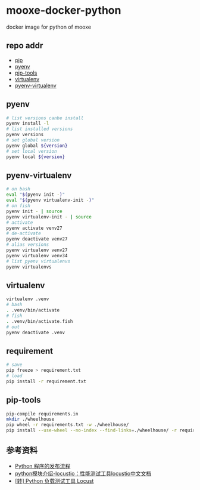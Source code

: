 # mooxe-docker-python

docker image for python of mooxe

## repo addr

  * [pip](https://github.com/pypa/pip)
  * [pyenv](https://github.com/yyuu/pyenv)
  * [pip-tools](https://github.com/nvie/pip-tools)
  * [virtualenv](https://github.com/pypa/virtualenv)
  * [pyenv-virtualenv](https://github.com/yyuu/pyenv-virtualenv)

## pyenv

```bash
# list versions canbe install
pyenv install -l
# list installed versions
pyenv versions
# set global version
pyenv global ${version}
# set local version
pyenv local ${version}
```

## pyenv-virtualenv

```bash
# on bash
eval "$(pyenv init -)"
eval "$(pyenv virtualenv-init -)"
# on fish
pyenv init - | source
pyenv virtualenv-init - | source
# activate
pyenv activate venv27
# de-activate
pyenv deactivate venv27
# alias versions
pyenv virtualenv venv27
pyenv virtualenv venv34
# list pyenv virtualenvs
pyenv virtualenvs
```

## virtualenv

```bash
virtualenv .venv
# bash
. .venv/bin/activate
# fish
. .venv/bin/activate.fish
# out
pyenv deactivate .venv
```

## requirement

```bash
# save
pip freeze > requirement.txt
# load
pip install -r requirement.txt
```

## pip-tools

```bash
pip-compile requirements.in
mkdir ./wheelhouse
pip wheel -r requirements.txt -w ./wheelhouse/
pip install --use-wheel --no-index --find-links=./wheelhouse/ -r requirements.txt
```

## 参考资料

* [Python 程序的发布流程](http://www.nosa.me/2015/07/11/python-%E7%A8%8B%E5%BA%8F%E7%9A%84%E5%8F%91%E5%B8%83%E6%B5%81%E7%A8%8B/)
* [python模块介绍-locustio：性能测试工具locustio中文文档](http://my.oschina.net/u/1433482/blog/464092)
* [[转] Python 负载测试工具 Locust](https://testerhome.com/topics/2888)
